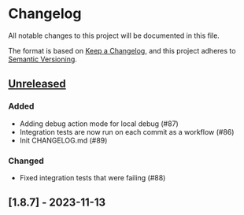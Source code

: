 # Changelog

All notable changes to this project will be documented in this file.

The format is based on [Keep a Changelog](https://keepachangelog.com/en/1.0.0/),
and this project adheres to [Semantic Versioning](https://semver.org/spec/v2.0.0.html).

## [Unreleased]

### Added

- Adding debug action mode for local debug (#87)
- Integration tests are now run on each commit as a workflow (#86)
- Init CHANGELOG.md (#89)

### Changed

- Fixed integration tests that were failing (#88)

## [1.8.7] - 2023-11-13

[Unreleased]: https://github.com/bouyguestelecom/a7/compare/v0.1.0...HEAD
[0.0.1]: https://github.com/bouyguestelecom/a7/releases/tag/v0.1.0
